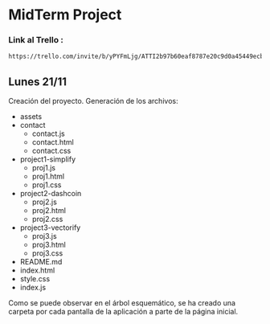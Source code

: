 # MidTerm Project

### Link al Trello :
```bash
https://trello.com/invite/b/yPYFmLjg/ATTI2b97b60eaf8787e20c9d0a45449ecb876DDD5ECC/midterm-project 
```

## Lunes 21/11
Creación del proyecto. Generación de los archivos:
- assets
- contact
  - contact.js
  - contact.html
  - contact.css
- project1-simplify
  - proj1.js
  - proj1.html
  - proj1.css
- project2-dashcoin
  - proj2.js
  - proj2.html
  - proj2.css
- project3-vectorify
  - proj3.js
  - proj3.html
  - proj3.css
- README.md
- index.html
- style.css
- index.js

Como se puede observar en el árbol esquemático, se ha creado una carpeta por cada pantalla de la aplicación a parte de la página inicial.
